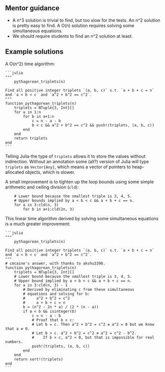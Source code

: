 ## Mentor guidance

- A n^3 solution is trivial to find, but too slow for the tests. An n^2 solution is pretty easy to find. A O(n) solution requires solving some simultaneous equations.
- We should require students to find an n^2 solution at least.

## Example solutions

A O(n^2) time algorithm:

````
```julia
"""
    pythagorean_triplets(n)

Find all positive integer triplets `(a, b, c)` s.t. `a + b + c = n` and `a < b < c` and `a^2 + b^2 == c^2`.
"""
function pythagorean_triplets(n)
    triplets = NTuple{3, Int}[]
    for a in 1:n
        for b in a+1:n
            c = n - a - b
            b < c && a^2 + b^2 == c^2 && push!(triplets, (a, b, c))
        end
    end
    return triplets
end
```
````

Telling Julia the type of `triplets` allows it to store the values without indirection. Without an annotation some (all?) version of Julia will type `triplets` as `Vector{Any}`, which means a vector of pointers to heap-allocated objects, which is slower.

A small improvement is to tighten up the loop bounds using some simple arithmetic and ceiling division (`cld`):

```
    # Lower bound because the smallest triple is 3, 4, 5.
    # Upper bounds implied by a < b < c && a + b + c == n.
    for a in 3:cld(n, 3)
        for b in a+1:cld(2n, 3)
```

This linear time algorithm derived by solving some simultaneous equations is a much greater improvement:

````
```julia
"""
    pythagorean_triplets(n)

Find all positive integer triplets `(a, b, c)` s.t. `a + b + c = n` and `a < b < c` and `a^2 + b^2 == c^2`.
"""
# cmcaine's answer, with thanks to akshu3398.
function pythagorean_triplets(n)
    triplets = NTuple{3, Int}[]
    # Lower bound because the smallest triple is 3, 4, 5.
    # Upper bound implied by a < b < c && a + b + c == n.
    for a in 3:cld(n, 3) - 1
        # Derived by eliminating c from these simultaneous
        # equations and solving for b:
        #     a^2 + b^2 = c^2
        #     a + b + c = n
        b = (n^2 - 2n * a) / (2 * (n - a))
        if a < b && isinteger(b)
            c = n - a - b
            # Proof that b < c:
            # Let b = c. Then a^2 + b^2 = c^2 ≡ a^2 = 0 but we know that a ≠ 0.
            # Let b > c. a^2 + b^2 = c^2 ≡ a^2 = c^2 - b^2.
            #    If b > c, a^2 < 0, but that is impossible for real numbers.
            push!(triplets, (a, b, c))
        end
    end
    return sort!(triplets)
end
```
````
